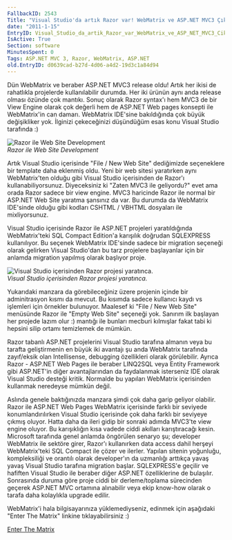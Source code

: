 ```yaml
---
FallbackID: 2543
Title: "Visual Studio'da artık Razor var! WebMatrix ve ASP.NET MVC3 Çıktı!"
date: "2011-1-15"
EntryID: Visual_Studio_da_artik_Razor_var_WebMatrix_ve_ASP_NET_MVC3_Cikti
IsActive: True
Section: software
MinutesSpent: 0
Tags: ASP.NET MVC 3, Razor, WebMatrix, ASP.NET
old.EntryID: d0639cad-b27d-4d06-a4d2-19d3c1a84d94
---
```

Dün WebMatrix ve beraber ASP.NET MVC3 release oldu! Artık her ikisi de
rahatlıkla projelerde kullanılabilir durumda. Her iki ürünün aynı anda
release olması özünde çok mantıkı. Sonuç olarak Razor syntax'ı hem MVC3
de bir View Engine olarak çok değerli hem de ASP.NET Web pages konsepti
ile WebMatrix'in can damarı. WebMatrix IDE'sine bakıldığında çok büyük
değişikliker yok. İlginizi çekeceğinizi düşündüğüm esas konu Visual
Studio tarafında :)

![Razor ile Web Site
Development](media/Visual_Studio_da_artik_Razor_var_WebMatrix_ve_ASP_NET_MVC3_Cikti/14012011_1.png)\
*Razor ile Web Site Development*

Artık Visual Studio içerisinde "File / New Web Site" dediğimizde
seçeneklere bir template daha eklenmiş oldu. Yeni bir web sitesi
yaratırken aynı WebMatrix'ten olduğu gibi Visual Studio içerisinden de
Razor'ı kullanabiliyorsunuz. Diyeceksiniz ki "Zaten MVC3 ile geliyordu?"
evet ama orada Razor sadece bir view engine. MVC3 haricinde Razor ile
normal bir ASP.NET Web Site yaratma şansınız da var. Bu durumda da
WebMatrix IDE'sinde olduğu gibi kodları CSHTML / VBHTML dosyaları ile
mixliyorsunuz.

Visual Studio içerisinde Razor ile ASP.NET projeleri yaratıldığında
WebMatrix'teki SQL Compact Edition'a karışılık doğrudan SQLEXPRESS
kullanılıyor. Bu seçenek WebMatrix IDE'sinde sadece bir migration
seçeneği olarak gelirken Visual Studio'dan bu tarz projelere başlayanlar
için bir anlamda migration yapılmış olarak başlıyor proje.

![Visual Studio içerisinden Razor projesi
yaratınca.](media/Visual_Studio_da_artik_Razor_var_WebMatrix_ve_ASP_NET_MVC3_Cikti/14012011_2.png)\
*Visual Studio içerisinden Razor projesi yaratınca.*

Yukarıdaki manzara da görebileceğiniz üzere projenin içinde bir
adminitrasyon kısmı da mevcut. Bu kısımda sadece kullanıcı kaydı vs
işlemleri için örnekler bulunuyor. Maalesef ki "File / New Web Site"
menüsünde Razor ile "Empty Web Site" seçeneği yok. Sanırım ilk başlayan
her projede lazım olur :) mantığı ile bunları mecburi kılmışlar fakat
tabi ki hepsini silip ortamı temizlemek de mümkün.

Razor tabanlı ASP.NET projelerini Visual Studio tarafına almanın veya bu
tarafta geliştirmenin en büyük iki avantajı şu anda WebMatrix tarafında
zayıf/eksik olan Intellisense, debugging özellikleri olarak görülebilir.
Ayrıca Razor - ASP.NET Web Pages ile beraber LINQ2SQL veya Entity
Framework gibi ASP.NET'in diğer avantajlarından da faydalanmak
isterseniz IDE olarak Visual Studio desteği kritik. Normalde bu yapıları
WebMatrix içerisinden kullanmak neredeyse mümkün değil.

Aslında genele baktığınızda manzara şimdi çok daha garip geliyor
olabilir. Razor ile ASP.NET Web Pages WebMatrix içerisinde farklı bir
seviyede konumlandırılırken Visual Studio içerisinde çok daha farklı bir
seviyeye çıkmış oluyor. Hatta daha da ileri gidip bir sonraki adımda
MVC3'te view engine oluyor. Bu karışıklığın kısa vadede ciddi akılları
karıştıracağı kesin. Microsoft tarafında genel anlamda öngörülen senaryo
şu; developer WebMatrix ile sektöre girer, Razor'ı kullanırken data
access dahil herşeyi WebMatrix'teki SQL Compact ile çözer ve ilerler.
Yapılan sitenin yoğunluğu, kompleksiliği ve orantılı olarak developer'ın
da uzmanlığı arttıkça yavaş yavaş Visual Studio tarafına migration
başlar. SQLEXPRESS'e geçilir ve hafiften Visual Studio ile beraber diğer
ASP.NET özelliklerine de bulaşılır. Sonrasında duruma göre proje ciddi
bir derleme/toplama sürecinden geçerek ASP.NET MVC ortamına alınabilir
veya ekip know-how olarak o tarafa daha kolaylıkla upgrade edilir.

WebMatrix'i hala bilgisayarınıza yüklemediyseniz, edinmek için aşağıdaki
"Enter The Matrix" linkine tıklayabilirsiniz :)

[Enter The
Matrix](http://www.microsoft.com/web/gallery/install.aspx?appid=webmatrix)


